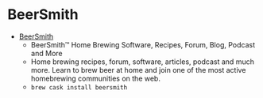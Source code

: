 # BeerSmith
- [BeerSmith](https://beersmith.com/)
  -  BeerSmith™ Home Brewing Software, Recipes, Forum, Blog, Podcast and More
  - Home brewing recipes, forum, software, articles, podcast and much more. Learn to brew beer at home and join one of the most active homebrewing communities on the web.
  - `brew cask install beersmith`
